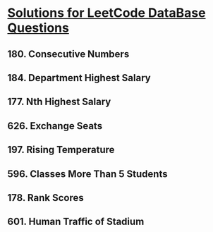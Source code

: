 # [Solutions for LeetCode DataBase Questions](https://github.com/espseongsm/LeetCodeDatabaseQuestions/blob/master/SolutionsForLeetCodeDatabaseSolutions.ipynb)
## 180. Consecutive Numbers
## 184. Department Highest Salary
## 177. Nth Highest Salary
## 626. Exchange Seats
## 197. Rising Temperature
## 596. Classes More Than 5 Students
## 178. Rank Scores
## 601. Human Traffic of Stadium